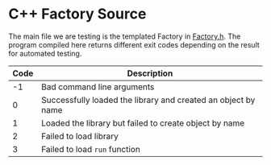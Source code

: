 # C++ Factory Source

The main file we are testing is the templated Factory in [Factory.h](Factory.h).
The program compiled here returns different exit codes depending on the result for automated testing.

Code | Description
---|---
-1 | Bad command line arguments
0 | Successfully loaded the library and created an object by name
1 | Loaded the library but failed to create object by name
2 | Failed to load library
3 | Failed to load `run` function
